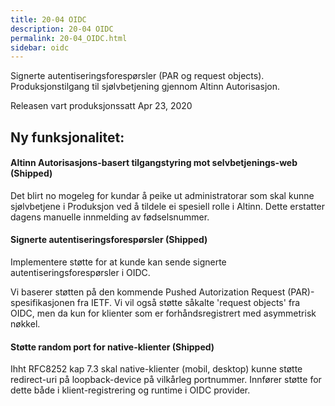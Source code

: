 ```yaml
---
title: 20-04 OIDC
description: 20-04 OIDC
permalink: 20-04_OIDC.html
sidebar: oidc
---
```



Signerte autentiseringsforespørsler (PAR og request objects). Produksjonstilgang til sjølvbetjening gjennom Altinn Autorisasjon.



Releasen vart produksjonssatt Apr 23, 2020

## Ny funksjonalitet:


#### Altinn Autorisasjons-basert tilgangstyring mot selvbetjenings-web (Shipped)

Det blirt no mogeleg for kundar å peike ut administratorar som skal kunne sjølvbetjene i Produksjon ved å tildele ei spesiell rolle i Altinn. Dette erstatter dagens manuelle innmelding av fødselsnummer.




#### Signerte autentiseringsforespørsler (Shipped)

Implementere støtte for at kunde kan sende signerte autentiseringsforespørsler i OIDC.

Vi baserer støtten på den kommende Pushed Autorization Request (PAR)-spesifikasjonen fra IETF. Vi vil også støtte såkalte 'request objects' fra OIDC, men da kun for klienter som er forhåndsregistrert med asymmetrisk nøkkel.




#### Støtte random port for native-klienter (Shipped)

Ihht RFC8252 kap 7.3 skal native-klienter (mobil, desktop) kunne støtte redirect-uri på loopback-device på vilkårleg portnummer. Innfører støtte for dette både i klient-registrering og runtime i OIDC provider.

